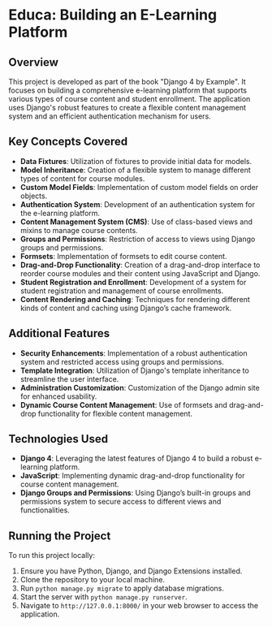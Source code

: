 # Educa: Building an E-Learning Platform

## Overview

This project is developed as part of the book "Django 4 by Example". It focuses on building a comprehensive e-learning platform that supports various types of course content and student enrollment. The application uses Django's robust features to create a flexible content management system and an efficient authentication mechanism for users.

## Key Concepts Covered

- **Data Fixtures**: Utilization of fixtures to provide initial data for models.
- **Model Inheritance**: Creation of a flexible system to manage different types of content for course modules.
- **Custom Model Fields**: Implementation of custom model fields on order objects.
- **Authentication System**: Development of an authentication system for the e-learning platform.
- **Content Management System (CMS)**: Use of class-based views and mixins to manage course contents.
- **Groups and Permissions**: Restriction of access to views using Django groups and permissions.
- **Formsets**: Implementation of formsets to edit course content.
- **Drag-and-Drop Functionality**: Creation of a drag-and-drop interface to reorder course modules and their content using JavaScript and Django.
- **Student Registration and Enrollment**: Development of a system for student registration and management of course enrollments.
- **Content Rendering and Caching**: Techniques for rendering different kinds of content and caching using Django’s cache framework.

## Additional Features

- **Security Enhancements**: Implementation of a robust authentication system and restricted access using groups and permissions.
- **Template Integration**: Utilization of Django's template inheritance to streamline the user interface.
- **Administration Customization**: Customization of the Django admin site for enhanced usability.
- **Dynamic Course Content Management**: Use of formsets and drag-and-drop functionality for flexible content management.

## Technologies Used

- **Django 4**: Leveraging the latest features of Django 4 to build a robust e-learning platform.
- **JavaScript**: Implementing dynamic drag-and-drop functionality for course content management.
- **Django Groups and Permissions**: Using Django’s built-in groups and permissions system to secure access to different views and functionalities.

## Running the Project

To run this project locally:

1. Ensure you have Python, Django, and Django Extensions installed.
2. Clone the repository to your local machine.
3. Run `python manage.py migrate` to apply database migrations.
4. Start the server with `python manage.py runserver`.
5. Navigate to `http://127.0.0.1:8000/` in your web browser to access the application.
